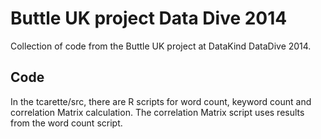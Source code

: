 Buttle UK project Data Dive 2014
================================

Collection of code from the Buttle UK project at DataKind DataDive 2014.


Code
----

In the tcarette/src, there are R scripts for word count, keyword count and correlation Matrix calculation. The correlation Matrix script uses results from the word count script.
